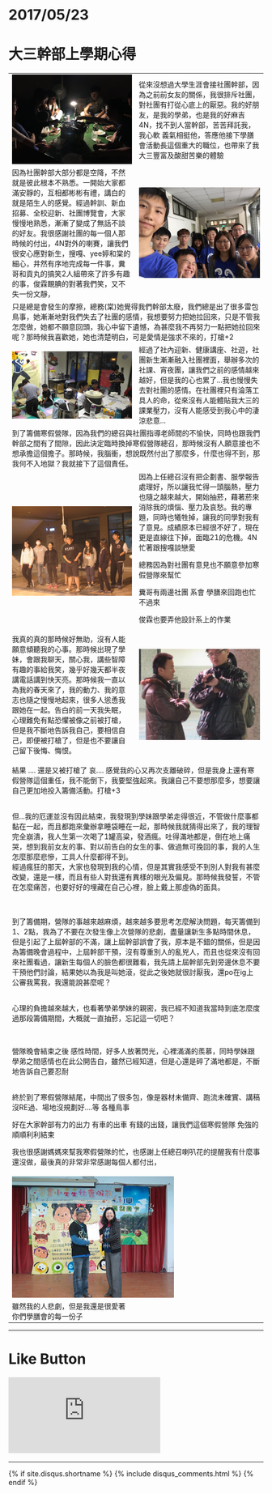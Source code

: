# 2017/05/23
# 大三幹部上學期心得

<table  border="0">
<tr>
<td width="450"><img  valign="middle" src="IMG_1160.JPG" /></td>
<td width="450" valign="middle">從來沒想過大學生涯會接社團幹部，因為之前前女友的關係，我很排斥社團，對社團有打從心底上的厭惡。我的好朋友，是我的學弟，也是我的好麻吉4N，找不到人當幹部，苦苦拜託我，我心軟 義氣相挺他，答應他接下學膳會活動長這個重大的職位，也帶來了我大三豐富及酸甜苦樂的體驗</td>
</tr>

<tr>
<td width="450" valign="middle">因為社團幹部大部分都是空降，不然就是彼此根本不熟悉。一開始大家都滿安靜的，互相都彬彬有禮，講白的就是陌生人的感覺。經過幹訓、新血招募、全校迎新、社團博覽會，大家慢慢地熟悉，漸漸了變成了無話不談的好友。我很感謝社團的每一個人那時候的付出，4N對外的喇賽，讓我們很安心應對新生，搜嘎、yee婷和棠的細心，井然有序地完成每一件事，糞哥和貢丸的搞笑2人組帶來了許多有趣的事，俊霖靦腆的對著我們笑，又不失一份文靜，
</td>
<td width="450"><img valign="middle" src="IMG_4092.JPG" /></td>
</tr>

<tr><td colspan="2">只是總是會發生的摩擦，總務(棠)她覺得我們幹部太廢，我們總是出了很多雷包鳥事，她漸漸地對我們失去了社團的感情，我想要努力把她拉回來，只是不管我怎麼做，她都不願意回頭，我心中留下遺憾，為甚麼我不再努力一點把她拉回來呢？那時候我喜歡她，她也清楚明白，可是愛情是強求不來的，打槍+2</td></tr>

<tr>
<td width="450"><img  valign="middle" src="P_20160930_200352.jpg" /></td>
<td width="450" valign="middle">經過了社內迎新、健康講座、社遊，社團新生漸漸融入社團裡面，舉辦多次的社課、宵夜團，讓我們之前的感情越來越好，但是我的心也累了...我也慢慢失去對社團的感情。在社團裡只有淪落工具人的命，從來沒有人能體貼我大三的課業壓力，沒有人能感受到我心中的淒涼悲意...</td>
</tr>

<tr><td colspan="2">到了籌備寒假營隊，因為我們的總召與社團指導老師間的不愉快，同時也跟我們幹部之間有了間隙，因此決定臨時換掉寒假營隊總召，那時候沒有人願意接也不想承擔這個擔子。那時候，我腦衝，想說既然付出了那麼多，什麼也得不到，那我何不入地獄？我就接下了這個責任。</td></tr>

<tr>
<td width="450"><img  valign="middle" src="IMG_6157.JPG" /></td>
<td width="450" valign="middle">因為上任總召沒有把企劃書、服學報告處理好，所以讓我忙得一頭腦熱，壓力也隨之越來越大，開始抽菸，藉著菸來消除我的煩惱、壓力及哀愁。我的專題，同時也犧牲掉，讓我的同學對我有了意見。成績原本已經很不好了，現在更是直線往下掉，面臨21的危機。4N忙著跟搜嘎談戀愛

總務因為對社團有意見也不願意參加寒假營隊來幫忙

糞哥有兩邊社團 系會 學膳來回跑也忙不過來

俊霖也要弄他設計系上的作業</td>
</tr>


<tr>
<td width="450" valign="middle">我真的真的那時候好無助，沒有人能願意傾聽我的心事。那時候出現了學妹，會跟我聊天，關心我，講些智障有趣的事給我笑，幾乎好幾天都半夜講電話講到快天亮。那時候我一直以為我的春天來了，我的動力、我的意志也隨之慢慢地起來，很多人慫恿我跟她在一起。告白的前一天我失眠，心理難免有點恐懼被像之前被打槍，但是我不斷地告訴我自己，要相信自己，即便被打槍了，但是也不要讓自己留下後悔、悔恨。
</td>
<td width="450"><img valign="middle" src="IMG_6162.JPG" /></td>
</tr>

<tr><td colspan="2">

結果 .... 還是又被打槍了 哀.... 感覺我的心又再次支離破碎，但是我身上還有寒假營隊這個重任，我不能倒下，我要堅強起來。我讓自己不要想那麼多，想要讓自己更加地投入籌備活動。打槍+3<br/><br/>



但...我的厄運並沒有因此結束，我發現到學妹跟學弟走得很近，不管做什麼事都黏在一起，而且都跑來彙辦拿睡袋睡在一起，那時候我就猜得出來了，我的理智完全崩潰，我人生第一次喝了1罐高粱，發酒瘋。吐得滿地都是，倒在地上痛哭，想到我前女友的事、對以前告白的女生的事、做過無可挽回的事，我的人生怎麼那麼悲慘，工具人什麼都得不到。
<br/>
經過瘋狂的那天，大家也發現到我的心情，但是其實我感受不到別人對我有甚麼改變，還是一樣，而且有些人對我還有異樣的眼光及偏見。那時候我發誓，不管在怎麼痛苦，也要好好的埋藏在自己心裡，臉上戴上那虛偽的面具。

<br/>
<br/>
到了籌備期，營隊的事越來越麻煩，越來越多要思考怎麼解決問題，每天籌備到1、2點，我為了不要在次發生像上次營隊的悲劇，盡量讓新生多點時間休息，但是引起了上屆幹部的不滿，讓上屆幹部誤會了我，原本是不錯的關係，但是因為籌備晚會過程中，上屆幹部干預，沒有尊重別人的亂兇人，而且也從來沒有回來社團看過，讓新生每個人的臉色都很難看，我先請上屆幹部先到旁邊休息不要干預他們討論，結果她以為我是叫她滾，從此之後她就很討厭我，還po在ig上公審我罵我，我還能說甚麼呢？
<br/>
<br/>

心理的負擔越來越大，也看著學弟學妹的親密，我已經不知道我當時到底怎麼度過那段籌備期間，大概就一直抽菸，忘記這一切吧？

<br/>

營隊晚會結束之後 感性時間，好多人放著閃光，心裡滿滿的羨慕，同時學妹跟學弟之間感情也在此公開告白，雖然已經知道，但是心還是碎了滿地都是，不斷地告訴自己要忍耐
<br/>
<br/>



終於到了寒假營隊結尾，中間出了很多包，像是器材未備齊、跑流未確實、講稿沒RE過、場地沒規劃好....等 各種鳥事

好在大家幹部有力的出力 有車的出車 有錢的出錢，讓我們這個寒假營隊 免強的順順利利結束

我也很感謝媽媽來幫我寒假營隊的忙，也感謝上任總召喇叭花的提醒我有什麼事還沒做，最後真的非常非常感謝每個人都付出，

</td></tr>

<tr><td colspan="2"><img valign="middle" src="IMG_8463.JPG" /></td></tr>
<tr><td>雖然我的人悲劇，但是我還是很愛著你們學膳會的每一份子</td></tr>
</table>


* * *

# Like Button

<iframe class="lc-margin-top-64 lc-margin-bottom-32 lc-mobile" data-v-b66e9a5a="" frameborder="0" src="https://button.like.co/in/embed/s9443112/button"> </iframe>

* * *

{% if site.disqus.shortname %}
  {% include disqus_comments.html %}
{% endif %}